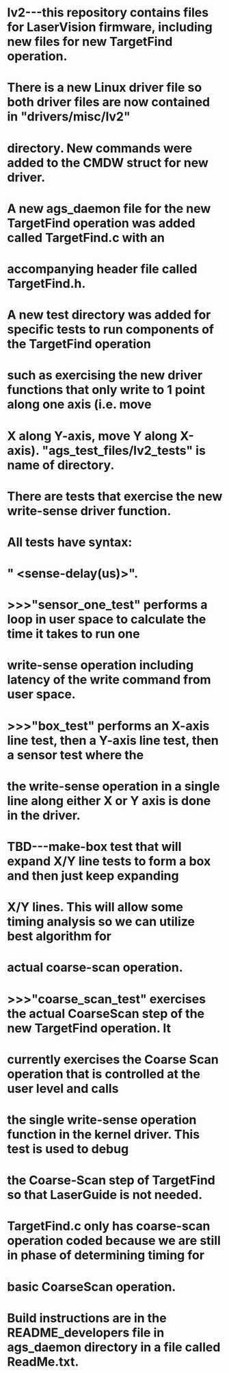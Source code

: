 # lv2---this repository contains files for LaserVision firmware, including new files for new TargetFind operation.
#       There is a new Linux driver file so both driver files are now contained in "drivers/misc/lv2"
#       directory.  New commands were added to the CMDW struct for new driver.
#       A new ags_daemon file for the new TargetFind operation was added called TargetFind.c with an
#           accompanying header file called TargetFind.h.
#       A new test directory was added for specific tests to run components of the TargetFind operation
#       such as exercising the new driver functions that only write to 1 point along one axis (i.e. move
#       X along Y-axis, move Y along X-axis).  "ags_test_files/lv2_tests" is name of directory.
#       There are tests that exercise the new write-sense driver function.
#       All tests have syntax:
#                          "<test> <inputX> <inputY> <step> <numPoints> <sense-delay(us)>".
#       >>>"sensor_one_test" performs a loop in user space to calculate the time it takes to run one
#            write-sense operation including latency of the write command from user space.
#       >>>"box_test" performs an X-axis line test, then a Y-axis line test, then a sensor test where the
#           the write-sense operation in a single line along either X or Y axis is done in the driver.
#           TBD---make-box test that will expand X/Y line tests to form a box and then just keep expanding
#                 X/Y lines.  This will allow some timing analysis so we can utilize best algorithm for
#                 actual coarse-scan operation.
#       >>>"coarse_scan_test" exercises the actual CoarseScan step of the new TargetFind operation. It
#           currently exercises the Coarse Scan operation that is controlled at the user level and calls
#           the single write-sense operation function in the kernel driver.  This test is used to debug
#           the Coarse-Scan step of TargetFind so that LaserGuide is not needed.
#       TargetFind.c only has coarse-scan operation coded because we are still in phase of determining timing for
#       basic CoarseScan operation.
#
#       Build instructions are in the README_developers file in ags_daemon directory in a file called ReadMe.txt.
#
#

